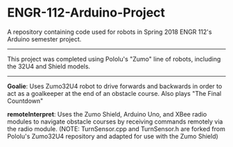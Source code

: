 # ENGR-112-Arduino-Project

A repository containing code used for robots in Spring 2018 ENGR 112's Arduino semester project.

---

This project was completed using Pololu's "Zumo" line of robots, including the 32U4 and Shield models.

---
**Goalie**: Uses Zumo32U4 robot to drive forwards and backwards in order to act as a goalkeeper at the end of an obstacle course. Also plays "The Final Countdown"

**remoteInterpret**: Uses the Zumo Shield, Arduino Uno, and XBee radio modules to navigate obstacle courses by receiving commands remotely via the radio module. (NOTE: TurnSensor.cpp and TurnSensor.h are forked from Pololu's Zumo32U4 repository and adapted for use with the Zumo Shield)
